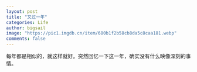 ```yaml
---
layout: post
title: "又过一年"
categories: Life
author: bigsail
image: "https://pic1.imgdb.cn/item/680b1f2b58cb8da5c8caa181.webp"
comments: false
---
```


每年都是相似的，就这样就好。突然回忆一下这一年，确实没有什么映像深刻的事情。